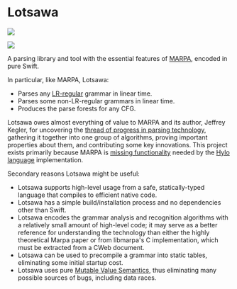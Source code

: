 # Lotsawa

[![](https://img.shields.io/endpoint?url=https%3A%2F%2Fswiftpackageindex.com%2Fapi%2Fpackages%2Fval-lang%2FLotsawa%2Fbadge%3Ftype%3Dswift-versions)](https://swiftpackageindex.com/hylo-lang/Lotsawa)

[![](https://img.shields.io/endpoint?url=https%3A%2F%2Fswiftpackageindex.com%2Fapi%2Fpackages%2Fval-lang%2FLotsawa%2Fbadge%3Ftype%3Dswift-versions)](https://swiftpackageindex.com/hylo-lang/Lotsawa)

A parsing library and tool with the essential features of
[MARPA](https://jeffreykegler.github.io/Marpa-web-site/), encoded in pure Swift.

In particular, like MARPA, Lotsawa:

- Parses any [LR-regular](https://www.sciencedirect.com/science/article/pii/S0022000073800509) grammar in linear time.
- Parses some non-LR-regular grammars in linear time.
- Produces the parse forests for any CFG.

Lotsawa owes almost everything of value to MARPA and its author, Jeffrey Kegler, for uncovering the
[thread of progress in parsing technology](https://jeffreykegler.github.io/personal/timeline_v3),
gathering it together into one group of algorithms, proving important properties about them, and
contributing some key innovations.  This project exists primarily because MARPA is [missing
functionality](https://github.com/jeffreykegler/libmarpa/issues/117) needed by the [Hylo
language](https://github.com/hylo-lang/hylo) implementation.

Secondary reasons Lotsawa might be useful:

- Lotsawa supports high-level usage from a safe, statically-typed language that compiles to efficient
  native code.
- Lotsawa has a simple build/installation process and no dependencies other than Swift.
- Lotsawa encodes the grammar analysis and recognition algorithms with a relatively small amount of
  high-level code; it may serve as a better reference for understanding the technology than either
  the highly theoretical Marpa paper or from libmarpa's C implementation, which must be extracted
  from a CWeb document.
- Lotsawa can be used to precompile a grammar into static tables, eliminating some initial startup
  cost.
- Lotsawa uses pure [Mutable Value
  Semantics](https://www.quora.com/What-is-mutable-value-semantics/answer/Dave-Abrahams), thus
  eliminating many possible sources of bugs, including data races.
